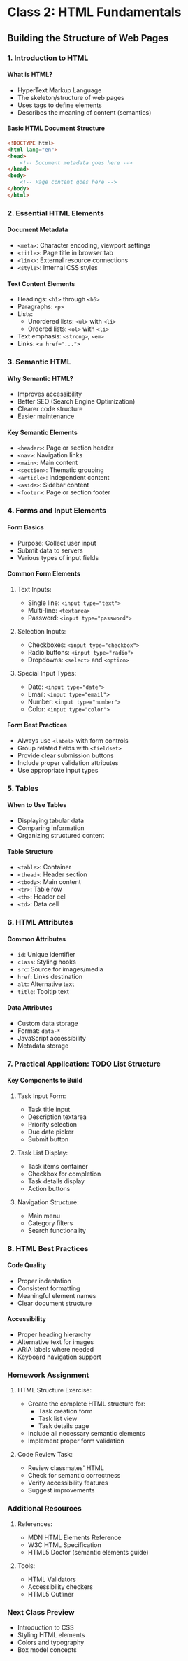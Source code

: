 # Class 2: HTML Fundamentals
## Building the Structure of Web Pages

### 1. Introduction to HTML

#### What is HTML?
- HyperText Markup Language
- The skeleton/structure of web pages
- Uses tags to define elements
- Describes the meaning of content (semantics)

#### Basic HTML Document Structure
```html
<!DOCTYPE html>
<html lang="en">
<head>
    <!-- Document metadata goes here -->
</head>
<body>
    <!-- Page content goes here -->
</body>
</html>
```

### 2. Essential HTML Elements

#### Document Metadata
- `<meta>`: Character encoding, viewport settings
- `<title>`: Page title in browser tab
- `<link>`: External resource connections
- `<style>`: Internal CSS styles

#### Text Content Elements
- Headings: `<h1>` through `<h6>`
- Paragraphs: `<p>`
- Lists: 
  * Unordered lists: `<ul>` with `<li>`
  * Ordered lists: `<ol>` with `<li>`
- Text emphasis: `<strong>`, `<em>`
- Links: `<a href="...">`

### 3. Semantic HTML

#### Why Semantic HTML?
- Improves accessibility
- Better SEO (Search Engine Optimization)
- Clearer code structure
- Easier maintenance

#### Key Semantic Elements
- `<header>`: Page or section header
- `<nav>`: Navigation links
- `<main>`: Main content
- `<section>`: Thematic grouping
- `<article>`: Independent content
- `<aside>`: Sidebar content
- `<footer>`: Page or section footer

### 4. Forms and Input Elements

#### Form Basics
- Purpose: Collect user input
- Submit data to servers
- Various types of input fields

#### Common Form Elements
1. Text Inputs:
   - Single line: `<input type="text">`
   - Multi-line: `<textarea>`
   - Password: `<input type="password">`

2. Selection Inputs:
   - Checkboxes: `<input type="checkbox">`
   - Radio buttons: `<input type="radio">`
   - Dropdowns: `<select>` and `<option>`

3. Special Input Types:
   - Date: `<input type="date">`
   - Email: `<input type="email">`
   - Number: `<input type="number">`
   - Color: `<input type="color">`

#### Form Best Practices
- Always use `<label>` with form controls
- Group related fields with `<fieldset>`
- Provide clear submission buttons
- Include proper validation attributes
- Use appropriate input types

### 5. Tables

#### When to Use Tables
- Displaying tabular data
- Comparing information
- Organizing structured content

#### Table Structure
- `<table>`: Container
- `<thead>`: Header section
- `<tbody>`: Main content
- `<tr>`: Table row
- `<th>`: Header cell
- `<td>`: Data cell

### 6. HTML Attributes

#### Common Attributes
- `id`: Unique identifier
- `class`: Styling hooks
- `src`: Source for images/media
- `href`: Links destination
- `alt`: Alternative text
- `title`: Tooltip text

#### Data Attributes
- Custom data storage
- Format: `data-*`
- JavaScript accessibility
- Metadata storage

### 7. Practical Application: TODO List Structure

#### Key Components to Build
1. Task Input Form:
   - Task title input
   - Description textarea
   - Priority selection
   - Due date picker
   - Submit button

2. Task List Display:
   - Task items container
   - Checkbox for completion
   - Task details display
   - Action buttons

3. Navigation Structure:
   - Main menu
   - Category filters
   - Search functionality

### 8. HTML Best Practices

#### Code Quality
- Proper indentation
- Consistent formatting
- Meaningful element names
- Clear document structure

#### Accessibility
- Proper heading hierarchy
- Alternative text for images
- ARIA labels where needed
- Keyboard navigation support

### Homework Assignment

1. HTML Structure Exercise:
   - Create the complete HTML structure for:
     * Task creation form
     * Task list view
     * Task details page
   - Include all necessary semantic elements
   - Implement proper form validation

2. Code Review Task:
   - Review classmates' HTML
   - Check for semantic correctness
   - Verify accessibility features
   - Suggest improvements

### Additional Resources

1. References:
   - MDN HTML Elements Reference
   - W3C HTML Specification
   - HTML5 Doctor (semantic elements guide)

2. Tools:
   - HTML Validators
   - Accessibility checkers
   - HTML5 Outliner

### Next Class Preview
- Introduction to CSS
- Styling HTML elements
- Colors and typography
- Box model concepts 